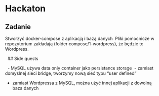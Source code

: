 # Hackaton

## Zadanie
Stworzyć docker-compose z aplikacją i bazą danych
 Pliki pomocnicze w repozytorium zakładają (folder compose/1-wordpress), że będzie to Wordpress.

  ## Side quests

  - MySQL używa data only container jako persistance storage
 - zamiast domyślnej sieci bridge, tworzymy nową sieć typu “user defined”
- zamiast Wordpressa z MySQL, można użyć innej aplikacji z dowolną baza danych
